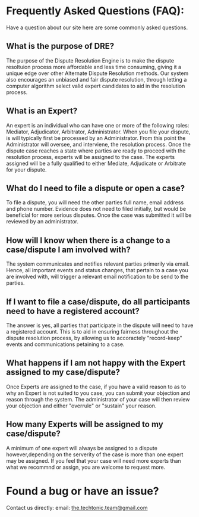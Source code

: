 
# Frequently Asked Questions (FAQ):
Have a question about our site here are some commonly asked questions.

## What is the purpose of DRE?

The purpose of the Dispute Resolution Engine is to make the dispute resoltuion process more affordable and less time consuming, giving it a unique edge over other Alternate Dispute Resolution methods. Our system also encourages an unbiased and fair dispute resolution, through letting a computer algorithm select valid expert candidates to aid in the resolution process.

## What is an Expert?

An expert is an individual who can have one or more of the following roles: Mediator, Adjudicator, Arbitrator, Administrator. When you file your dispute, is will typically first be processed by an Administrator. From this point the Administrator will oversee, and interviene, the resolution process. Once the dispute case reaches a state where parties are ready to proceed with the resolution process, experts will be assigned to the case. The experts assigned will be a fully qualified to either  Mediate, Adjudicate or Arbitrate for your dispute.

## What do I need to file a dispute or open a case?

To file a dispute, you will need the other parties full name, email address and phone number. Evidence does not need to filed initially, but would be beneficial for more serious disputes. Once the case was submitted it will be reviewed by an administrator.

## How will I know when there is a change to a case/dispute I am involved with?

The system communicates and notifies relevant parties primerily via email. Hence, all important events and status changes, that pertain to a case you are involved with, will trigger a relevant email notification to be send to the parties.

## If I want to file a case/dispute, do all participants need to have a registered account?

The answer is yes, all parties that participate in the dispute will need to have a registered account. This is to aid in ensuring fairness throughout the dispute resolution process, by allowing us to accoractely "record-keep" events and communications petaining to a case.

## What happens if I am not happy with the Expert assigned to my case/dispute?

Once Experts are assigned to the case, if you have a valid reason to as to why an Expert is not suited to you case, you can submit your objection and reason through the system. The administrator of your case will then review your objection and either "overrule" or "sustain" your reason.

## How many Experts will be assigned to my case/dispute?

A minimum of one expert will always be assigned to a dispute however,depending on the serverity of the case is more than one expert may be assigned. If you feel that your case will need more experts than what we recommnd or assign, you are welcome to request more.

# Found a bug or have an issue?
Contact us directly:
email: the.techtonic.team@gmail.com
